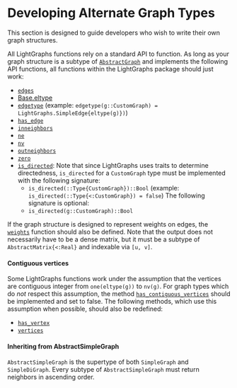 # Developing Alternate Graph Types

This section is designed to guide developers who wish to write their own graph structures.

All LightGraphs functions rely on a standard API to function. As long as your graph structure is a subtype of
[`AbstractGraph`](@ref) and implements the following API functions, all functions
within the LightGraphs package should just work:

- [`edges`](@ref)
- [Base.eltype](https://docs.julialang.org/en/latest/base/collections/#Base.eltype)
- [`edgetype`](@ref) (example: `edgetype(g::CustomGraph) = LightGraphs.SimpleEdge{eltype(g)})`)
- [`has_edge`](@ref)
- [`inneighbors`](@ref)
- [`ne`](@ref)
- [`nv`](@ref)
- [`outneighbors`](@ref)
- [`zero`](@ref)
- [`is_directed`](@ref): Note that since LightGraphs uses traits to determine directedness, `is_directed` for a `CustomGraph` type
must be implemented with the following signature:
  - `is_directed(::Type{CustomGraph})::Bool` (example: `is_directed(::Type{<:CustomGraph}) = false`)
The following signature is optional:
  - `is_directed(g::CustomGraph)::Bool`

If the graph structure is designed to represent weights on edges, the [`weights`](@ref)
function should also be defined. Note that the output does not necessarily have to be a
dense matrix, but it must be a subtype of `AbstractMatrix{<:Real}` and indexable via `[u, v]`.

#### Contiguous vertices

Some LightGraphs functions work under the assumption that the vertices are
contiguous integer from `one(eltype(g))` to `nv(g)`.
For graph types which do *not* respect this assumption, the method [`has_contiguous_vertices`](@ref)
should be implemented and set to false.
The following methods, which use this assumption when possible, should also be redefined:

- [`has_vertex`](@ref)
- [`vertices`](@ref)


#### Inheriting from AbstractSimpleGraph

`AbstractSimpleGraph` is the supertype of both `SimpleGraph` and `SimpleDiGraph`.
Every subtype of `AbstractSimpleGraph` must return neighbors in ascending order.
